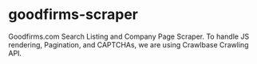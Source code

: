 # goodfirms-scraper
Goodfirms.com Search Listing and Company Page Scraper. To handle JS rendering, Pagination, and CAPTCHAs, we are using Crawlbase Crawling API.
